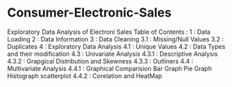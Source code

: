 # Consumer-Electronic-Sales
Exploratory Data Analysis of Electroni Sales
Table of Contents :
           1 : Data Loading
           2 : Data Information
           3 : Data Cleaning 
                 3.1 : Missing/Null Values
                 3.2 : Duplicates
           4 :   Exploratory Data Analysis
                 4.1 : Unique Values
                 4.2 : Data Types and their modification
                 4.3 : Univariate Analysis
                        4.3.1 : Descriptive Analysis
                        4.3.2 : Grapgical Distribution and Skewness
                        4.3.3 : Outliners
                4.4 : Multivariate Analysis
                        4.4.1 : Graphical Comparision
                                    Bar Graph
                                    Pie Graph
                                    Histograph
                                    scatterplot
                        4.4.2 : Corelation and HeatMap
                        
